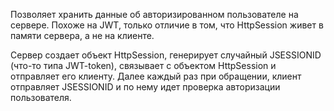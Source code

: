 Позволяет хранить данные об авторизированном пользователе на сервере. Похоже на JWT, только отличие в том, что HttpSession живет в памяти сервера, а не на клиенте.

Сервер создает объект HttpSession, генерирует случайный JSESSIONID (что-то типа JWT-token), связывает с объектом HttpSession и отправляет его клиенту. Далее каждый раз при обращении, клиент отправляет JSESSIONID и по нему идет проверка авторизации пользователя.